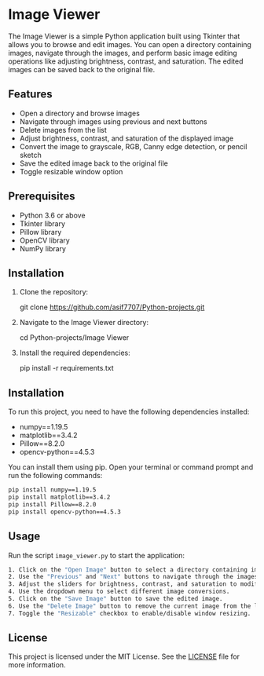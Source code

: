 # Image Viewer

The Image Viewer is a simple Python application built using Tkinter that allows you to browse and edit images. You can open a directory containing images, navigate through the images, and perform basic image editing operations like adjusting brightness, contrast, and saturation. The edited images can be saved back to the original file.

## Features

- Open a directory and browse images
- Navigate through images using previous and next buttons
- Delete images from the list
- Adjust brightness, contrast, and saturation of the displayed image
- Convert the image to grayscale, RGB, Canny edge detection, or pencil sketch
- Save the edited image back to the original file
- Toggle resizable window option

## Prerequisites

- Python 3.6 or above
- Tkinter library
- Pillow library
- OpenCV library
- NumPy library

## Installation

1. Clone the repository:

    git clone https://github.com/asif7707/Python-projects.git

2. Navigate to the Image Viewer directory:

    cd Python-projects/Image Viewer

3. Install the required dependencies:

    pip install -r requirements.txt

## Installation

To run this project, you need to have the following dependencies installed:

- numpy==1.19.5
- matplotlib==3.4.2
- Pillow==8.2.0
- opencv-python==4.5.3

You can install them using pip. Open your terminal or command prompt and run the following commands:

```bash
pip install numpy==1.19.5
pip install matplotlib==3.4.2
pip install Pillow==8.2.0
pip install opencv-python==4.5.3
```

## Usage

Run the script `image_viewer.py` to start the application:

```bash
1. Click on the "Open Image" button to select a directory containing images.
2. Use the "Previous" and "Next" buttons to navigate through the images.
3. Adjust the sliders for brightness, contrast, and saturation to modify the image.
4. Use the dropdown menu to select different image conversions.
5. Click on the "Save Image" button to save the edited image.
6. Use the "Delete Image" button to remove the current image from the list.
7. Toggle the "Resizable" checkbox to enable/disable window resizing.
```
## License

This project is licensed under the MIT License. See the [LICENSE](LICENSE) file for more information.

